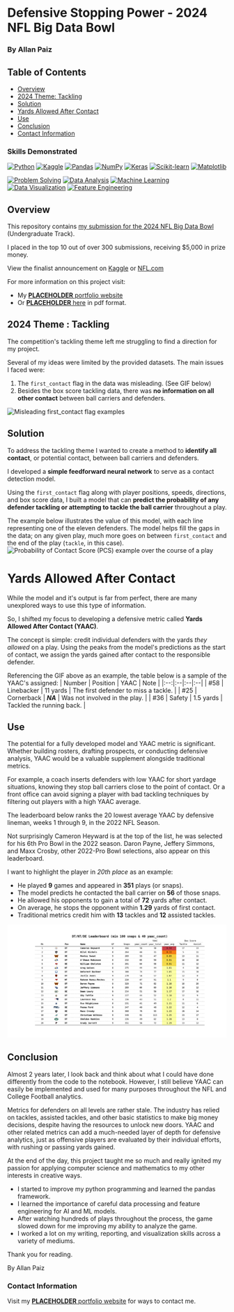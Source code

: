 # Defensive Stopping Power - 2024 NFL Big Data Bowl
### By Allan Paiz

## Table of Contents
- [Overview](#overview)
- [2024 Theme: Tackling](#2024-theme--tackling)
- [Solution](#solution)
- [Yards Allowed After Contact](#yards-allowed-after-contact)
- [Use](#use)
- [Conclusion](#conclusion)
- [Contact Information](#contact-information)

### Skills Demonstrated

[![Python](https://img.shields.io/badge/Python-3776AB?logo=python&logoColor=fff)](#)
[![Kaggle](https://img.shields.io/badge/Kaggle-20BEFF?logo=kaggle&logoColor=fff)](#)
[![Pandas](https://img.shields.io/badge/Pandas-150458?logo=pandas&logoColor=fff)](#)
[![NumPy](https://img.shields.io/badge/NumPy-4DABCF?logo=numpy&logoColor=fff)](#)
[![Keras](https://img.shields.io/badge/Keras-D00000?style=flat&logo=keras&logoColor=white)](#)
[![Scikit-learn](https://img.shields.io/badge/-scikit--learn-%23F7931E?logo=scikit-learn&logoColor=white)](#)
[![Matplotlib](https://custom-icon-badges.demolab.com/badge/Matplotlib-71D291?logo=matplotlib&logoColor=fff)](#)

[![Problem Solving](https://img.shields.io/badge/Problem%20Solving-2ECC71?style=flat&logo=code&logoColor=white)](#)
[![Data Analysis](https://img.shields.io/badge/Data%20Analysis-3498DB?style=flat&logo=chart-bar&logoColor=white)](#)
[![Machine Learning](https://img.shields.io/badge/Machine%20Learning-E74C3C?style=flat&logo=brain&logoColor=white)](#)
[![Data Visualization](https://img.shields.io/badge/Data%20Visualization-9B59B6?style=flat&logo=chart-line&logoColor=white)](#)
[![Feature Engineering](https://img.shields.io/badge/Feature%20Engineering-F1C40F?style=flat&logo=tools&logoColor=white)](#)

## Overview
This repository contains [my submission for the 2024 NFL Big Data Bowl](https://www.kaggle.com/code/allanpaiz/defensive-stopping-power) (Undergraduate Track).

I placed in the top 10 out of over 300 submissions, receiving $5,000 in prize money.

View the finalist announcement on [Kaggle](https://www.kaggle.com/competitions/nfl-big-data-bowl-2024/discussion/472712) or [NFL.com](https://operations.nfl.com/gameday/analytics/big-data-bowl/2024-big-data-bowl-finalists/)

For more information on this project visit:
- My [**PLACEHOLDER** portfolio website](https://github.com/allanpaiz/Defensive_Stopping_Power)
- Or [**PLACEHOLDER** here](https://github.com/allanpaiz/Defensive_Stopping_Power) in pdf format.

## 2024 Theme : Tackling
The competition's tackling theme left me struggling to find a direction for my project.

Several of my ideas were limited by the provided datasets. The main issues I faced were:
1. The `first_contact` flag in the data was misleading. (See GIF below)
2. Besides the box score tackling data, there was **no information on all other contact** between ball carriers and defenders.

![Misleading first_contact flag examples](https://github.com/allanpaiz/Defensive_Stopping_Power/blob/main/figures/first_contact.gif)

## Solution
To address the tackling theme I wanted to create a method to **identify all contact**, or potential contact, between ball carriers and defenders.

I developed a **simple feedforward neural network** to serve as a contact detection model.

Using the `first_contact` flag along with player positions, speeds, directions, and box score data, I built a model that can **predict the probability of any defender tackling or attempting to tackle the ball carrier** throughout a play.

The example below illustrates the value of this model, with each line representing one of the eleven defenders.
The model helps fill the gaps in the data; on any given play, much more goes on between `first_contact` and the end of the play (`tackle`, in this case). 
![Probability of Contact Score (PCS) example over the course of a play](https://raw.githubusercontent.com/allanpaiz/Defensive_Stopping_Power/main/code/PCS_example.gif)

# Yards Allowed After Contact
While the model and it's output is far from perfect, there are many unexplored ways to use this type of information.

So, I shifted my focus to developing a defensive metric called **Yards Allowed After Contact (YAAC)**.

The concept is simple: credit individual defenders with the yards *they allowed* on a play. 
Using the peaks from the model's predictions as the start of contact, we assign the yards gained after contact to the responsible defender.

Referencing the GIF above as an example, the table below is a sample of the YAAC's assigned:
| Number | Position | YAAC | Note | 
|:--:|:--|:--|:--|
| #58 | Linebacker | 11 yards | The first defender to miss a tackle. |
| #25 | Cornerback | ***NA*** | Was not involved in the play. |
| #36 | Safety | 1.5 yards | Tackled the running back. |

## Use
The potential for a fully developed model and YAAC metric is significant.
Whether building rosters, drafting prospects, or conducting defensive analysis, YAAC would be a valuable supplement alongside traditional metrics.

For example, a coach inserts defenders with low YAAC for short yardage situations, knowing they stop ball carriers close to the point of contact.
Or a front office can avoid signing a player with bad tackling techniques by filtering out players with a high YAAC average.

The leaderboard below ranks the 20 lowest average YAAC by defensive lineman, weeks 1 through 9, in the 2022 NFL Season.

Not surprisingly Cameron Heyward is at the top of the list, he was selected for his 6th Pro Bowl in the 2022 season.
Daron Payne, Jeffery Simmons, and Maxx Crosby, other 2022-Pro Bowl selections, also appear on this leaderboard.

I want to highlight the player in *20th place* as an example:
- He played **9** games and appeared in **351** plays (or snaps).
- The model predicts he contacted the ball carrier on **56** of those snaps.
- He allowed his opponents to gain a total of **72** yards after contact.
- On average, he stops the opponent within **1.29** yards of first contact.
- Traditional metrics credit him with **13** tackles and **12** assisted tackles.

![](https://raw.githubusercontent.com/allanpaiz/Defensive_Stopping_Power/refs/heads/main/figures/DL_leaderboard.png)

## Conclusion
Almost 2 years later, I look back and think about what I could have done differently from the code to the notebook. However, I still believe YAAC can easily be implemented and used for many purposes throughout the NFL and College Football analytics.

Metrics for defenders on all levels are rather stale. The industry has relied on tackles, assisted tackles, and other basic statistics to make big money decisions, despite having the resources to unlock new doors.
YAAC and other related metrics can add a much-needed layer of depth for defensive analytics, just as offensive players are evaluated by their individual efforts, with rushing or passing yards gained.

At the end of the day, this project taught me so much and really ignited my passion for applying computer science and mathematics to my other interests in creative ways.
- I started to improve my python programming and learned the pandas framework.
- I learned the importance of careful data processing and feature engineering for AI and ML models.
- After watching hundreds of plays throughout the process, the game slowed down for me improving my ability to analyze the game.
- I worked a lot on my writing, reporting, and visualization skills across a variety of mediums. 

Thank you for reading.

By Allan Paiz

### Contact Information
Visit my [**PLACEHOLDER** portfolio website](https://github.com/allanpaiz/Defensive_Stopping_Power) for ways to contact me.
